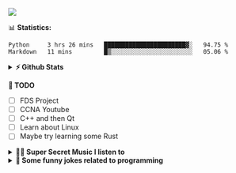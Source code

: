 ![](https://visitor-badge.glitch.me/badge?page_id=gpk2000)

📊 **Statistics:**
<!--START_SECTION:waka-->
```text
Python     3 hrs 26 mins   ███████████████████████▓░   94.75 % 
Markdown   11 mins         █▒░░░░░░░░░░░░░░░░░░░░░░░   05.06 % 
```
<!--END_SECTION:waka-->

<details>	
  <summary><b>⚡ Github Stats</b></summary>

<img height="180em" src="https://github-readme-stats.vercel.app/api?username=gpk2000&show_icons=true&&theme=radical&hide_border=true" />
<img height="180em" src="https://github-readme-stats.vercel.app/api/top-langs/?username=gpk2000&exclude_repo=KNN-Image-Classification&show_icons=true&hide_border=true&layout=compact&langs_count=8&theme=radical"/>
</details>
 
**📝 TODO**
 - [ ] FDS Project
 - [ ] CCNA Youtube
 - [ ] C++ and then Qt
 - [ ] Learn about Linux
 - [ ] Maybe try learning some Rust

</details>

<details>
  <summary><b>🕵️‍♂️ Super Secret Music I listen to</b></summary>
  <img height="150em" src="https://spotify-github-profile.vercel.app/api/view.svg?uid=slzb129m72yeufhkw43ieulup&cover_image=false&theme=default" />
</details>

<details>
  <summary><b>🙂 Some funny jokes related to programming</b></summary>
  <img src="https://readme-jokes.vercel.app/api" alt="Jokes Card"/>
</details>
